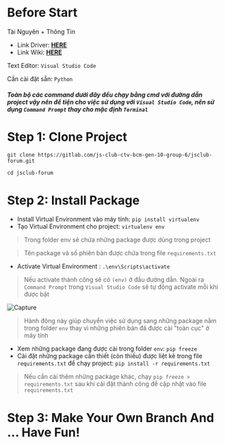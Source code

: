 # Before Start

Tài Nguyên + Thông Tin 

- Link Driver: [**HERE**](https://drive.google.com/drive/folders/1xvU_jPkISWlFYvw0Te6QXEVoeYVjcJRK?usp=sharing)
- Link Wiki: [**HERE**](https://gitlab.com/js-club-ctv-bcm-gen-10-group-6/jsclub-forum/-/wikis/URL)

Text Editor: `Visual Studio Code`

Cần cài đặt sẵn: `Python`

#### _Toàn bộ các command dưới đây đều chạy bằng cmd với đường dẫn project vậy nên để tiện cho việc sử dụng với `Visual Studio Code`, nên sử dụng `Command Prompt` thay cho mặc định `Terminal`_

# Step 1: Clone Project

`git clone https://gitlab.com/js-club-ctv-bcm-gen-10-group-6/jsclub-forum.git`

`cd jsclub-forum`

# Step 2: Install Package

- Install Virtual Environment vào máy tính: `pip install virtualenv`
- Tạo Virtual Environment cho project: `virtualenv env`

> Trong folder env sẽ chứa những package được dùng trong project

> Tên package và số phiên bản được chứa trong file `requirements.txt`

- Activate Virtual Environment : `.\env\Scripts\activate`

> Nếu activate thành công sẽ có `(env)` ở đầu đường dẫn. Ngoài ra `Command Prompt` trong `Visual Studio Code` sẽ tự động activate mỗi khi được bật

![Capture](https://lh3.googleusercontent.com/vzeAKl7jyzqQSti796tRu0DCwJrUzzTuTwR5jyAGkfF8uz3s_TeLZvt6FQYpfxwPuaYuqNgfIxByZJmwuLT99EdSTbIwdBFkB9uD5yYHAeWKGniZtFDt-kgn1RsTCcoUACQbrkqO65M=w2400)

> Hành động này giúp chuyển việc sử dụng sang những package nằm trong folder `env` thay vì những phiên bản đã được cài "toàn cục" ở máy tính
- Xem những package đang được cài trong folder `env`:   `pip freeze`
- Cài đặt những package cần thiết (còn thiếu) được liệt kê trong file `requirements.txt` để chạy project:   `pip install -r requirements.txt`
> Nếu cần cài thêm những package khác, chạy `pip freeze > requirements.txt` sau khi cài đặt thành công để cập nhật vào file `requirements.txt`

# Step 3: Make Your Own Branch And ... Have Fun!
